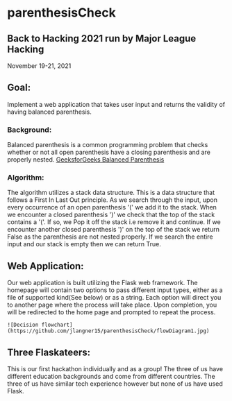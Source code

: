 # parenthesisCheck

## Back to Hacking 2021 run by Major League Hacking
November 19-21, 2021

## Goal:
Implement a web application that takes user input and returns the validity of having balanced parenthesis.

### Background:
Balanced parenthesis is a common programming problem that checks whether or not all open parenthesis have a closing parenthesis and are properly nested.
[GeeksforGeeks Balanced Parenthesis](https://www.geeksforgeeks.org/check-for-balanced-parentheses-in-an-expression/)

### Algorithm:
The algorithm utilizes a stack data structure. This is a data structure that follows a First In Last Out principle. As we search through the input, upon every occurrence of an open parenthesis '(' we add it to the stack. When we encounter a closed parenthesis ')' we check that the top of the stack contains a '('. If so, we Pop it off the stack i.e remove it and continue. If we encounter another closed parenthesis ')' on the top of the stack we return False as the parenthesis are not nested properly. If we search the entire input and our stack is empty then we can return True.

## Web Application:
Our web application is built utilizing the Flask web framework. The homepage will contain two options to pass different input types, either as a file of supported kind(See below) or as a string. Each option will direct you to another page where the process will take place. Upon completion, you will be redirected to the home page and prompted to repeat the process.

`![Decision flowchart](https://github.com/jlangner15/parenthesisCheck/flowDiagram1.jpg)`

## Three Flaskateers:
This is our first hackathon individually and as a group!  The three of us have different education backgrounds and come from different countries. The three of us have similar tech experience however but none of us have used Flask. 
